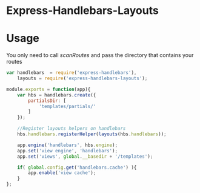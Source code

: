 # Express-Handlebars-Layouts

# Usage

You only need to call *scanRoutes* and pass the directory that contains your routes

```javascript
var handlebars  = require('express-handlebars'),
    layouts = require('express-handlebars-layouts');

module.exports = function(app){
    var hbs = handlebars.create({
        partialsDir: [
            'templates/partials/'
        ]
    });

    //Register layouts helpers on handlebars
    hbs.handlebars.registerHelper(layouts(hbs.handlebars));

    app.engine('handlebars', hbs.engine);
    app.set('view engine', 'handlebars');
    app.set('views', global.__basedir + '/templates');

    if( global.config.get('handlebars.cache') ){
        app.enable('view cache');
    }
};
```
